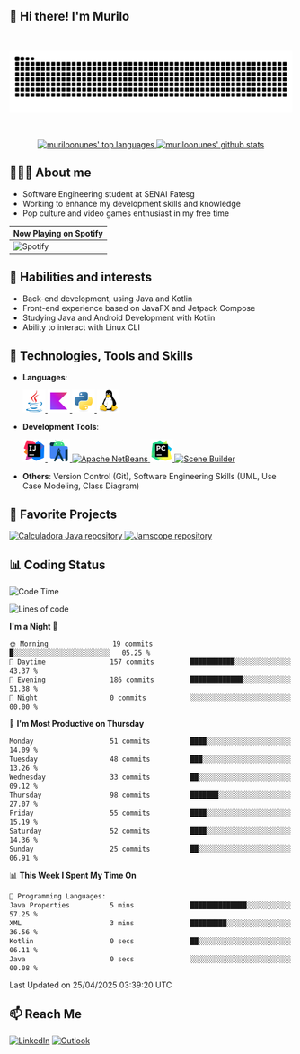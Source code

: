 ## 👋 Hi there! I'm Murilo

<br>
<p align="center">
 <img src="https://raw.githubusercontent.com/muriloonunes/muriloonunes/output/snake.svg" alt="Snake animation" />
</p>
<br>

<p align="center">
  <a href="https://github.com/muriloonunes?tab=repositories">
    <picture>
      <source
        srcset="https://github-readme-stats.vercel.app/api/top-langs?username=muriloonunes&show_icons=true&layout=compact&locale=en&theme=blue_navy&title_color=7cf800&card_width=180"
        media="(prefers-color-scheme: dark)" />
      <source
        srcset="https://github-readme-stats.vercel.app/api/top-langs?username=muriloonunes&show_icons=true&layout=compact&locale=en&theme=catppuccin_latte&card_width=180"
        media="(prefers-color-scheme: light), (prefers-color-scheme: no-preference)" />
      <img height="180" src="https://github-readme-stats.vercel.app/api/top-langs?username=muriloonunes&show_icons=true&layout=compact&locale=en&theme=blue_navy&title_color=7cf800&card_width=180"  alt="muriloonunes' top languages"/>
    </picture>
  </a>
  <a href="https://github.com/muriloonunes/">
    <picture>
      <source
        srcset="https://github-readme-stats.vercel.app/api?username=muriloonunes&show_icons=true&locale=en&theme=blue_navy&title_color=7cf800&card_width=180"
        media="(prefers-color-scheme: dark)" />
      <source
        srcset="https://github-readme-stats.vercel.app/api?username=muriloonunes&show_icons=true&locale=en&theme=catppuccin_latte&card_width=180"
        media="(prefers-color-scheme: light), (prefers-color-scheme: no-preference)" />
      <img height="180" src="https://github-readme-stats.vercel.app/api?username=muriloonunes&show_icons=true&locale=en&theme=blue_navy&title_color=7cf800&card_width=180"  alt="muriloonunes' github stats"/>
    </picture>
  </a>
</p>

## 🙋🏽‍♂️ About me

- Software Engineering student at SENAI Fatesg
- Working to enhance my development skills and knowledge
- Pop culture and video games enthusiast in my free time

| Now Playing on Spotify                                                                                                                                                                                                                |
|---------------------------------------------------------------------------------------------------------------------------------------------------------------------------------------------------------------------------------------|
| ![Spotify](https://spotify-github-profile.kittinanx.com/api/view?uid=4pm4znzt7flxlitb7ji56zf9y&cover_image=true&theme=natemoo-re&show_offline=false&background_color=121212&interchange=false&bar_color=53b14f&bar_color_cover=false) |

## 🚀 Habilities and interests

- Back-end development, using Java and Kotlin
- Front-end experience based on JavaFX and Jetpack Compose
- Studying Java and Android Development with Kotlin
- Ability to interact with Linux CLI

## 🔧 Technologies, Tools and Skills

- **Languages**:
  <p>
  <a href="https://www.java.com" target="_blank" rel="noreferrer">
    <img src="https://raw.githubusercontent.com/devicons/devicon/master/icons/java/java-original.svg" alt="Java" width="40" height="40"/>
  </a>
  <a href="https://kotlinlang.org/" target="_blank" rel="noreferrer">
    <img src="https://raw.githubusercontent.com/devicons/devicon/refs/heads/master/icons/kotlin/kotlin-original.svg" alt="Kotlin" width="40" height="40"/>
  </a>
    <a href="https://www.python.org" target="_blank" rel="noreferrer">
    <img src="https://raw.githubusercontent.com/devicons/devicon/master/icons/python/python-original.svg" alt="Python" width="40" height="40"/>
  </a>
    <a href="https://www.linux.org/" target="_blank" rel="noreferrer">
    <img src="https://raw.githubusercontent.com/devicons/devicon/master/icons/linux/linux-original.svg" alt="Linux" width="40" height="40"/>
  </a>
  </p>
- **Development Tools**:
  <p>
    <a href="https://www.jetbrains.com/idea/" target="_blank" rel="noreferrer">
    <img src="https://raw.githubusercontent.com/devicons/devicon/refs/heads/master/icons/intellij/intellij-original.svg" alt="IntelliJ IDEA" width="40" height="40"/>
  </a>
    <a href="https://developer.android.com/studio?hl=pt-br" target="_blank" rel="noreferrer">
    <img src="https://raw.githubusercontent.com/devicons/devicon/refs/heads/master/icons/androidstudio/androidstudio-original.svg" alt="Android Studio" width="40" height="40"/>
  </a>
    <a href="https://netbeans.apache.org/front/main/index.html" target="_blank" rel="noreferrer">
    <img src="https://upload.wikimedia.org/wikipedia/commons/9/98/Apache_NetBeans_Logo.svg" alt="Apache NetBeans" width="40" height="40"/>
  </a>
     <a href="https://www.jetbrains.com/pycharm/" target="_blank" rel="noreferrer">
    <img src="https://raw.githubusercontent.com/devicons/devicon/refs/heads/master/icons/pycharm/pycharm-original.svg" alt="PyCharm" width="40" height="40"/>
  </a>
    <a href="https://gluonhq.com/products/scene-builder/" target="_blank" rel="noreferrer">
    <img src="https://user-images.githubusercontent.com/22895992/97350961-6f34fc00-1891-11eb-94b3-a1613097159f.png" alt="Scene Builder" width="40" height="40"/>
  </a>
  </p>
- **Others**: Version Control (Git), Software Engineering Skills (UML, Use Case Modeling, Class Diagram)

## 📂 Favorite Projects

<a href="https://github.com/muriloonunes/Calculadora-Java">
 <picture>
  <source
   srcset="https://github-readme-stats.vercel.app/api/pin?username=muriloonunes&repo=Calculadora-Java&locale=en&theme=blue_navy&title_color=7cf800"
   media="(prefers-color-scheme: dark)"
   />
  <source
   srcset="https://github-readme-stats.vercel.app/api/pin?username=muriloonunes&repo=Calculadora-Java&locale=en&theme=catppuccin_latte"
   media="(prefers-color-scheme: light), (prefers-color-scheme: no-preference)"
   />
  <img src="https://github-readme-stats.vercel.app/api/pin?username=muriloonunes&repo=Calculadora-Java&locale=en&theme=blue_navy&title_color=7cf800" alt="Calculadora Java repository"/>
 </picture>
</a>

<a href="https://github.com/muriloonunes/jamscope">
 <picture>
  <source
   srcset="https://github-readme-stats.vercel.app/api/pin?username=muriloonunes&repo=jamscope&locale=en&theme=blue_navy&title_color=7cf800"
   media="(prefers-color-scheme: dark)"
   />
  <source
   srcset="https://github-readme-stats.vercel.app/api/pin?username=muriloonunes&repo=jamscope&locale=en&theme=catppuccin_latte"
   media="(prefers-color-scheme: light), (prefers-color-scheme: no-preference)"
   />
  <img src="https://github-readme-stats.vercel.app/api/pin?username=muriloonunes&repo=jamscope&locale=en&theme=blue_navy&title_color=7cf800" alt="Jamscope repository"/>
 </picture>
</a>

## 📊 Coding Status
<!--START_SECTION:waka-->
![Code Time](http://img.shields.io/badge/Code%20Time-223%20hrs%2051%20mins-blue)

![Lines of code](https://img.shields.io/badge/From%20Hello%20World%20I%27ve%20Written-45.4%20thousand%20lines%20of%20code-blue)

**I'm a Night 🦉** 

```text
🌞 Morning                19 commits          █░░░░░░░░░░░░░░░░░░░░░░░░   05.25 % 
🌆 Daytime                157 commits         ███████████░░░░░░░░░░░░░░   43.37 % 
🌃 Evening                186 commits         █████████████░░░░░░░░░░░░   51.38 % 
🌙 Night                  0 commits           ░░░░░░░░░░░░░░░░░░░░░░░░░   00.00 % 
```
📅 **I'm Most Productive on Thursday** 

```text
Monday                   51 commits          ████░░░░░░░░░░░░░░░░░░░░░   14.09 % 
Tuesday                  48 commits          ███░░░░░░░░░░░░░░░░░░░░░░   13.26 % 
Wednesday                33 commits          ██░░░░░░░░░░░░░░░░░░░░░░░   09.12 % 
Thursday                 98 commits          ███████░░░░░░░░░░░░░░░░░░   27.07 % 
Friday                   55 commits          ████░░░░░░░░░░░░░░░░░░░░░   15.19 % 
Saturday                 52 commits          ████░░░░░░░░░░░░░░░░░░░░░   14.36 % 
Sunday                   25 commits          ██░░░░░░░░░░░░░░░░░░░░░░░   06.91 % 
```


📊 **This Week I Spent My Time On** 

```text
💬 Programming Languages: 
Java Properties          5 mins              ██████████████░░░░░░░░░░░   57.25 % 
XML                      3 mins              █████████░░░░░░░░░░░░░░░░   36.56 % 
Kotlin                   0 secs              ██░░░░░░░░░░░░░░░░░░░░░░░   06.11 % 
Java                     0 secs              ░░░░░░░░░░░░░░░░░░░░░░░░░   00.08 % 
```


 Last Updated on 25/04/2025 03:39:20 UTC
<!--END_SECTION:waka-->

## 📫 Reach Me

[![LinkedIn](https://img.shields.io/badge/LinkedIn-0077B5?style=for-the-badge&logo=linkedin&logoColor=white)](https://www.linkedin.com/in/murilo-nuness/)
[![Outlook](https://img.shields.io/badge/Outlook-0078D4?style=for-the-badge&logo=microsoft-outlook&logoColor=white)](mailto:murilo_no@outlook.com)
